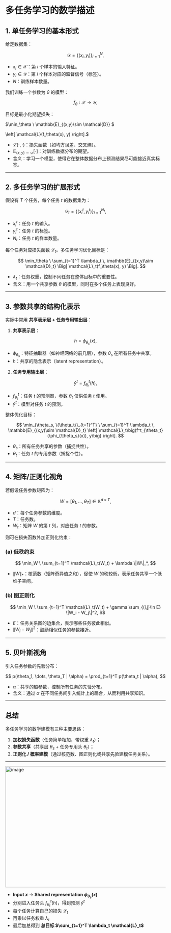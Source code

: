 # 多任务学习的数学描述

## 1. 单任务学习的基本形式

给定数据集：

$$
\mathcal{D} = \{(x_i, y_i)\}_{i=1}^N,
$$

* $x_i \in \mathcal{X}$：第 $i$ 个样本的输入特征。
* $y_i \in \mathcal{Y}$：第 $i$ 个样本对应的监督信号（标签）。
* $N$：训练样本数量。

我们训练一个参数为 $\theta$ 的模型：

$$
f_\theta : \mathcal{X} \to \mathcal{Y},
$$

目标是最小化期望损失：

$\min_\theta \ \mathbb{E}_{(x,y)\sim \mathcal{D}} $

\left[ \mathcal{L}(f_\theta(x), y) \right].$

* $\mathcal{L}(\cdot, \cdot)$：损失函数（如均方误差、交叉熵）。
* $\mathbb{E}_{(x,y)\sim \mathcal{D}}[\cdot]$：对训练数据分布的期望。
* 含义：学习一个模型，使得它在整体数据分布上预测结果尽可能接近真实标签。

---

## 2. 多任务学习的扩展形式

假设有 $T$ 个任务，每个任务 $t$ 的数据集为：

$$
\mathcal{D}_t = \{(x_i^t, y_i^t)\}_{i=1}^{N_t},
$$

* $x_i^t$：任务 $t$ 的输入。
* $y_i^t$：任务 $t$ 的标签。
* $N_t$：任务 $t$ 的样本数量。

每个任务对应损失函数 $\mathcal{L}_t$。多任务学习优化目标是：

$$
\min_\theta \ \sum_{t=1}^T \lambda_t \, \mathbb{E}_{(x,y)\sim \mathcal{D}_t} \Big[ \mathcal{L}_t(f_\theta(x), y) \Big].
$$

* $\lambda_t$：任务权重，控制不同任务在整体目标中的重要性。
* 含义：用一个共享参数 $\theta$ 的模型，同时在多个任务上表现良好。

---

## 3. 参数共享的结构化表示

实际中常用 **共享表示层 + 任务专用输出层**：

1. **共享表示层**：

$$
h = \phi_{\theta_s}(x),
$$

* $\phi_{\theta_s}$：特征抽取器（如神经网络的前几层），参数 $\theta_s$ 在所有任务中共享。
* $h$：共享的隐含表示（latent representation）。

2. **任务专用输出层**：

$$
\hat{y}^t = f^t_{\theta_t}(h),
$$

* $f^t_{\theta_t}$：任务 $t$ 的预测器，参数 $\theta_t$ 仅供任务 $t$ 使用。
* $\hat{y}^t$：模型对任务 $t$ 的预测。

整体优化目标：

$$
\min_{\theta_s, \{\theta_t\}_{t=1}^T} \ \sum_{t=1}^T \lambda_t \, \mathbb{E}_{(x,y)\sim \mathcal{D}_t} \left[ \mathcal{L}_t\big(f^t_{\theta_t}(\phi_{\theta_s}(x)), y\big) \right].
$$

* $\theta_s$：所有任务共享的参数（捕捉共性）。
* $\theta_t$：任务 $t$ 的专用参数（捕捉个性）。

---

## 4. 矩阵/正则化视角

若假设任务参数矩阵为：

$$
W = [\theta_1, \dots, \theta_T] \in \mathbb{R}^{d \times T},
$$

* $d$：每个任务参数的维度。
* $T$：任务数。
* $W_t$：矩阵 $W$ 的第 $t$ 列，对应任务 $t$ 的参数。

则可在损失函数外加正则化约束：

### (a) 低秩约束

$$
\min_W \ \sum_{t=1}^T \mathcal{L}_t(W_t) + \lambda \|W\|_*,
$$

* $\|W\|_*$：核范数（矩阵奇异值之和），促使 $W$ 的秩较低，表示任务共享一个低维子空间。

### (b) 图正则化

$$
\min_W \ \sum_{t=1}^T \mathcal{L}_t(W_t) + \gamma \sum_{(i,j)\in E} \|W_i - W_j\|^2,
$$

* $E$：任务关系图的边集合，表示哪些任务彼此相似。
* $\|W_i - W_j\|^2$：鼓励相似任务的参数接近。

---

## 5. 贝叶斯视角

引入任务参数的先验分布：

$$
p(\theta_1, \dots, \theta_T | \alpha) = \prod_{t=1}^T p(\theta_t | \alpha),
$$

* $\alpha$：共享的超参数，控制所有任务的先验分布。
* 含义：通过 $\alpha$ 在不同任务间引入统计上的耦合，从而利用共享知识。

---

## 总结

多任务学习的数学建模有三种主要思路：

1. **加权损失函数**（任务简单相加，带权重 $\lambda_t$）；
2. **参数共享**（共享层 $\theta_s$ + 任务专用头 $\theta_t$）；
3. **正则化 / 概率建模**（通过核范数、图正则化或共享先验建模任务关系）。

---

<img width="1000" height="380" alt="image" src="https://github.com/user-attachments/assets/3f6e0222-c92a-4f1d-bdcb-44bd1b8378ae" />


* **Input $x$** → **Shared representation $\phi_{\theta_s}(x)$**
* 分别进入任务头 $f^t_{\theta_t}(h)$，得到预测 $\hat{y}^t$
* 每个任务计算自己的损失 $\mathcal{L}_t$
* 再乘以任务权重 $\lambda_t$
* 最后加总得到 **总目标 $\sum_{t=1}^T \lambda_t \mathcal{L}_t$**



